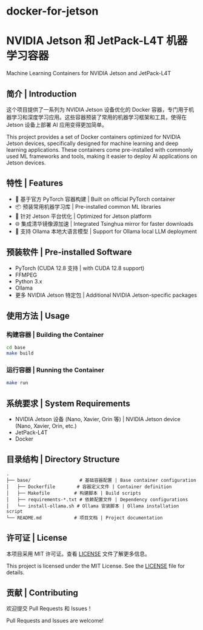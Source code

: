 # docker-for-jetson
# NVIDIA Jetson 和 JetPack-L4T 机器学习容器
Machine Learning Containers for NVIDIA Jetson and JetPack-L4T

## 简介 | Introduction
这个项目提供了一系列为 NVIDIA Jetson 设备优化的 Docker 容器，专门用于机器学习和深度学习应用。这些容器预装了常用的机器学习框架和工具，使得在 Jetson 设备上部署 AI 应用变得更加简单。

This project provides a set of Docker containers optimized for NVIDIA Jetson devices, specifically designed for machine learning and deep learning applications. These containers come pre-installed with commonly used ML frameworks and tools, making it easier to deploy AI applications on Jetson devices.

## 特性 | Features
- 🚀 基于官方 PyTorch 容器构建 | Built on official PyTorch container
- 📦 预装常用机器学习库 | Pre-installed common ML libraries
- 🔧 针对 Jetson 平台优化 | Optimized for Jetson platform
- 🌐 集成清华镜像源加速 | Integrated Tsinghua mirror for faster downloads
- 🤖 支持 Ollama 本地大语言模型 | Support for Ollama local LLM deployment

## 预装软件 | Pre-installed Software
- PyTorch (CUDA 12.8 支持 | with CUDA 12.8 support)
- FFMPEG
- Python 3.x
- Ollama
- 更多 NVIDIA Jetson 特定包 | Additional NVIDIA Jetson-specific packages

## 使用方法 | Usage
### 构建容器 | Building the Container
```bash
cd base
make build
```

### 运行容器 | Running the Container
```bash
make run
```

## 系统要求 | System Requirements
- NVIDIA Jetson 设备 (Nano, Xavier, Orin 等) | NVIDIA Jetson device (Nano, Xavier, Orin, etc.)
- JetPack-L4T
- Docker

## 目录结构 | Directory Structure
```
.
├── base/                  # 基础容器配置 | Base container configuration
│   ├── Dockerfile        # 容器定义文件 | Container definition
│   ├── Makefile         # 构建脚本 | Build scripts
│   ├── requirements-*.txt # 依赖配置文件 | Dependency configurations
│   └── install-ollama.sh # Ollama 安装脚本 | Ollama installation script
└── README.md            # 项目文档 | Project documentation
```

## 许可证 | License
本项目采用 MIT 许可证。查看 [LICENSE](LICENSE) 文件了解更多信息。

This project is licensed under the MIT License. See the [LICENSE](LICENSE) file for details.

## 贡献 | Contributing
欢迎提交 Pull Requests 和 Issues！

Pull Requests and Issues are welcome!
